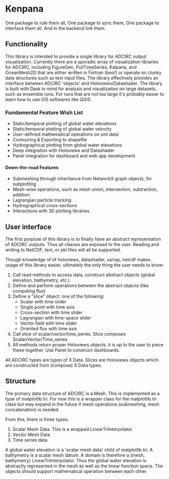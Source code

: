 # Kenpana

One package to rule them all,
One package to sync them, 
One package to interface them all, 
And in the backend link them. 

## Functionality 
This library is intended to provide a single library for ADCIRC output visualization. Currently there are a sporadic array of visualization libraries for ADCIRC, including FigureGen, PullTimeSeries, Kalpana, and OceanMesh2D that are either written in Fortran (boo!) or operate on clunky data structures such as text input files. The library effectively provides an interface between ADCIRC 'objects' and Holoviews/Datashader. The library is built with Dask in mind for analysis and visualization on large datasets, such as ensemble runs. For runs that are not too large it's probably easier to learn how to use GIS softwares like QGIS. 

### Fundamental Feature Wish List 

* Static/temporal plotting of global water elevations
* Static/temporal plotting of global water velocity 
* User-defined mathematical operations on sim data 
* Contouring & Exporting to shapefile
* Hydrographical plotting from global water elevations 
* Deep integration with Holoviews and Datashader 
* Panel integration for dashboard and web app development

#### Down-the-road Features

* Submeshing through inheritance from NetworkX graph objects, for subplotting
* Mesh-wise operations, such as mesh union, intersection, subtraction, addition.  
* Lagrangian particle tracking 
* Hydrographical cross-sections 
* Interactions with 3D plotting libraries 

## User interface 
The first purpose of this library is to finally have an abstract representation of ADCIRC outputs. Thus all classes are exposed to the user. Reading and writing to NetCDF, text, or pkl files will all be supported. 

Though knowledge of of holoviews, datashader, xarray, netcdf makes usage of this library easier, ultimately the only thing the user needs to know: 

1. Call read methods to access data, construct abstract objects (global elevation, bathymetry, etc.) 
2. Define and perform operations between the abstract objects (like computing flux)
3. Define a "slice" object: one of the following: 
    - Scalar with time slider 
    - Single point with time axis 
    - Cross-section with time slider 
    - Lagrangian with time-space slider 
    - Vector field with time slider
    - Oriented flux with time axis 
4. Call slice of scalar/vector/time_series. Slice composes Scalar/Vector/Time_series
5. All methods return proper Holoviews objects, it is up to the user to piece these together. Use Panel to construct dashboards. 

All ADCIRC types are types of X Data. Slices are Holoviews objects which are constructed from (compose) X Data types. 


## Structure
The primary data structure of ADCIRC is a Mesh. This is implemented as a type of matplotlib.tri. For now this is a wrapper class for the matplotlib.tri class but may expand in the future if mesh operations (submeshing, mesh concatenation) is needed. 

From this, there is three types: 
1. Scalar Mesh Data. This is a wrapped LinearTriInterpolator 
2. Vector Mesh Data 
3. Time series data 

A global water elevation is a 'scalar mesh data' child of matplotlib.tri. A bathymetry is a scalar mesh datum. A domain is therefore a (mesh, bathymetry) LinearTriInterpolator. Thus the global water elevation is abstractly represented in the mesh as well as the linear function space. The objects should support mathematical operation between each other. 
